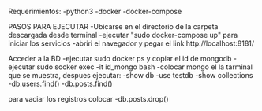 Requerimientos:
-python3
-docker
-docker-compose

PASOS PARA EJECUTAR 
-Ubicarse en el directorio de la carpeta descargada desde terminal
-ejecutar "sudo docker-compose up" para iniciar los servicios
-abriri el navegador y pegar el link http://localhost:8181/


Acceder a la BD
-ejecutar sudo docker ps y copiar el id de mongodb
-ejecutar sudo socker exec -it id_mongo bash
-colocar mongo el la tarminal que se muestra, despues ejecutar:
    -show db
    -use testdb
    -show collections
    -db.users.find()
    -db.posts.find()

para vaciar los registros colocar
-db.posts.drop()


